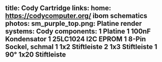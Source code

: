 title: Cody Cartridge
links:
    home: https://codycomputer.org/
    ibom
    schematics
photos:
    sm_purple_top.png: Platine render
systems:
    Cody
components:
    1 Platine
    1 100nF Kondensator
    1 25LC1024 I2C EPROM
    1 8-Pin Sockel, schmal
    1 1x2 Stiftleiste
    2 1x3 Stiftleiste
    1 90° 1x20 Stiftleiste
--- 
